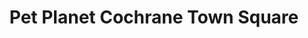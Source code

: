 ---
title: "Pet Planet Cochrane Town Square"
url: /cochrane/pet-planet-cochrane-town-square/
shop: Tiere
---